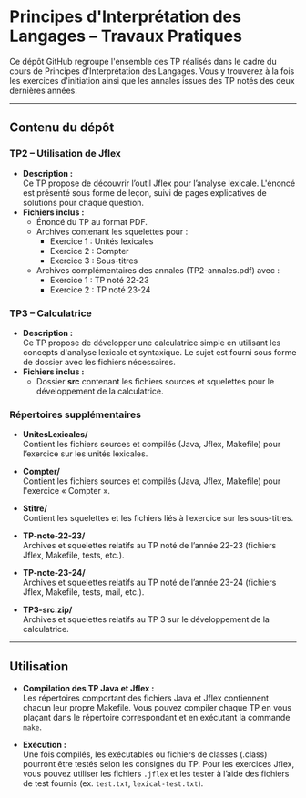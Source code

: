 # Principes d'Interprétation des Langages – Travaux Pratiques

Ce dépôt GitHub regroupe l'ensemble des TP réalisés dans le cadre du cours de Principes d'Interprétation des Langages. Vous y trouverez à la fois les exercices d'initiation ainsi que les annales issues des TP notés des deux dernières années.

---

## Contenu du dépôt

### TP2 – Utilisation de Jflex
- **Description :**  
  Ce TP propose de découvrir l’outil Jflex pour l’analyse lexicale. L'énoncé est présenté sous forme de leçon, suivi de pages explicatives de solutions pour chaque question.
- **Fichiers inclus :**
  - Énoncé du TP au format PDF.
  - Archives contenant les squelettes pour :  
    - Exercice 1 : Unités lexicales  
    - Exercice 2 : Compter  
    - Exercice 3 : Sous-titres  
  - Archives complémentaires des annales (TP2-annales.pdf) avec :
    - Exercice 1 : TP noté 22-23  
    - Exercice 2 : TP noté 23-24

### TP3 – Calculatrice
- **Description :**  
  Ce TP propose de développer une calculatrice simple en utilisant les concepts d'analyse lexicale et syntaxique. Le sujet est fourni sous forme de dossier avec les fichiers nécessaires.
- **Fichiers inclus :**
  - Dossier **src** contenant les fichiers sources et squelettes pour le développement de la calculatrice.

### Répertoires supplémentaires
- **UnitesLexicales/**  
  Contient les fichiers sources et compilés (Java, Jflex, Makefile) pour l’exercice sur les unités lexicales.
  
- **Compter/**  
  Contient les fichiers sources et compilés (Java, Jflex, Makefile) pour l'exercice « Compter ».
  
- **Stitre/**  
  Contient les squelettes et les fichiers liés à l’exercice sur les sous-titres.
  
- **TP-note-22-23/**  
  Archives et squelettes relatifs au TP noté de l’année 22-23 (fichiers Jflex, Makefile, tests, etc.).
  
- **TP-note-23-24/**  
  Archives et squelettes relatifs au TP noté de l’année 23-24 (fichiers Jflex, Makefile, tests, mail, etc.).

- **TP3-src.zip/**  
  Archives et squelettes relatifs au TP 3 sur le développement de la calculatrice.

---

## Utilisation

- **Compilation des TP Java et Jflex :**  
  Les répertoires comportant des fichiers Java et Jflex contiennent chacun leur propre Makefile. Vous pouvez compiler chaque TP en vous plaçant dans le répertoire correspondant et en exécutant la commande `make`.

- **Exécution :**  
  Une fois compilés, les exécutables ou fichiers de classes (.class) pourront être testés selon les consignes du TP. Pour les exercices Jflex, vous pouvez utiliser les fichiers `.jflex` et les tester à l’aide des fichiers de test fournis (ex. `test.txt`, `lexical-test.txt`).
